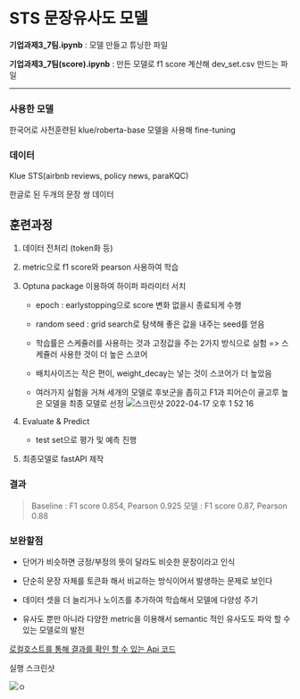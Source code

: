# STS 문장유사도 모델 

**기업과제3_7팀.ipynb** : 모델 만들고 튜닝한 파일 

**기업과제3_7팀(score).ipynb** : 만든 모델로 f1 score 계산해 dev_set.csv 만드는 파일 

-------------

### 사용한 모델 
한국어로 사전훈련된 klue/roberta-base 모델을 사용해 fine-tuning 

### 데이터  

Klue STS(airbnb reviews, policy news, paraKQC) 

한글로 된 두개의 문장 쌍 데이터

## 훈련과정 

1. 데이터 전처리 (token화 등)
2. metric으로 f1 score와 pearson 사용하여 학습 

3. Optuna package 이용하여 하이퍼 파라미터 서치
   - epoch : earlystopping으로 score 변화 없을시 종료되게 수행
   - random seed : grid search로 탐색해 좋은 값을 내주는 seed를 얻음
   - 학습률은 스케쥴러를 사용하는 것과 고정값을 주는 2가지 방식으로 실험 => 스케쥴러 사용한 것이 더 높은 스코어  
   - 배치사이즈는 작은 편이, weight_decay는 넣는 것이 스코어가 더 높았음 

   - 여러가지 실험을 거쳐 세개의 모델로 후보군을 좁히고 F1과 피어슨이 골고루 높은 모델을 최종 모델로 선정 
![스크린샷 2022-04-17 오후 1 52 16](https://user-images.githubusercontent.com/83392231/163700979-d2cb92a3-cbf2-4034-949a-6f12d68b1818.png)

4. Evaluate & Predict 

   - test set으로 평가 및 예측 진행 
  
5. 최종모델로 fastAPI 제작 


### 결과
>Baseline : F1 score 0.854, Pearson 0.925
>모델 : F1 score 0.87, Pearson 0.88

### 보완할점
- 단어가 비슷하면 긍정/부정의 뜻이 달라도 비슷한 문장이라고 인식
- 단순히 문장 자체를 토큰화 해서 비교하는 방식이어서 발생하는 문제로 보인다 

- 데이터 셋을 더 늘리거나 노이즈를 추가하여 학습해서 모델에 다양성 주기 
- 유사도 뿐만 아니라 다양한 metric을 이용해서 semantic 적인 유사도도 파악 할 수 있는 모델로의 발전 

[로컬호스트를 통해 결과를 확인 할 수 있는 Api 코드](https://github.com/hajinjo/pre_onboarding_assignment_FAST_API)

실행 스크린샷 

![ㅇ](https://user-images.githubusercontent.com/83392231/163701176-f9961858-5de7-4173-8826-cd0fbf7150a4.png)

